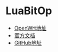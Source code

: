 # LuaBitOp

* [OpenWrt地址](https://openwrt.org/packages/pkgdata/luabitop)
* [官方文档](http://bitop.luajit.org/)
* [GitHub地址](https://github.com/LuaDist/luabitop)
